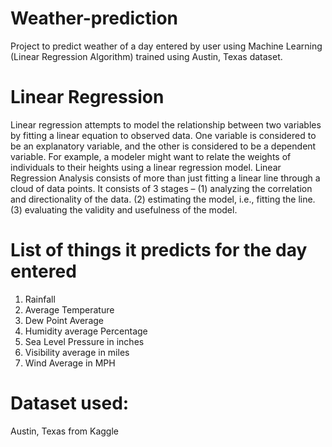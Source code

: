# Weather-prediction
Project to predict weather of a day entered by user using Machine Learning (Linear Regression Algorithm) trained using Austin, Texas dataset.
# Linear Regression 
Linear regression attempts to model the relationship between two variables by fitting a linear equation to observed data. One variable is considered to be an explanatory variable, and the other is considered to be a dependent variable. For example, a modeler might want to relate the weights of individuals to their heights using a linear regression model.
Linear Regression Analysis consists of more than just fitting a linear line through a cloud of data points. 
It consists of 3 stages – 
(1) analyzing the correlation and directionality of the data.
(2) estimating the model, i.e., fitting the line.
(3) evaluating the validity and usefulness of the model.

# List of things it predicts for the day entered
1. Rainfall
2. Average Temperature
3. Dew Point Average
4. Humidity average Percentage
5. Sea Level Pressure in inches
6. Visibility average in miles
7. Wind Average in MPH
# Dataset used:
Austin, Texas from Kaggle

